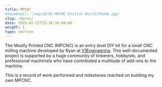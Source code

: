 ```yaml
---
title: MPCNC
#thumbnail: "img/18/02-MPCNC-Initial-Build/thumb.jpg"
slug: /mpcnc/
date: 2018-02-21T23:18:16-04:00
weight: 1
type: section
---
```


The Mostly Printed CNC (MPCNC) is an entry level DIY kit for a small CNC milling machine developed by Ryan at [V1Engineering](https://www.v1engineering.com/). This well-documented project is supported by a huge community of tinkerers, hobbyists, and professional machinists who have contributed a multitude of add-ons to the machine.

This is a record of work performed and milestones reached on building my own MPCNC.